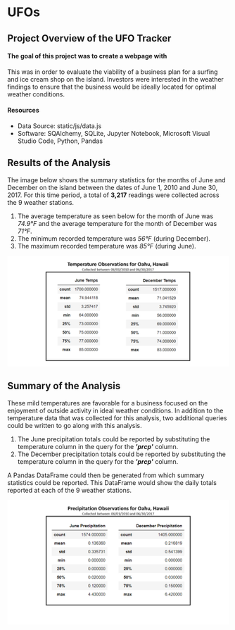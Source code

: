 # UFOs

## Project Overview of the UFO Tracker
#### The goal of this project was to create a webpage with  
This was in order to evaluate the viability of a business plan for a surfing and ice cream shop on the island.  Investors were interested in the weather findings to ensure that the business would be ideally located for optimal weather conditions.

#### Resources
- Data Source:  static/js/data.js
- Software:  SQAlchemy, SQLite, Jupyter Notebook, Microsoft Visual Studio Code, Python, Pandas

## Results of the Analysis
The image below shows the summary statistics for the months of June and December on the island between the dates of June 1, 2010 and June 30, 2017.  For this time period, a total of **3,217** readings were collected across the 9 weather stations.

1. The average temperature as seen below for the month of June was *74.9°F* and the average temperature for the month of December was *71°F*. 
2. The minimum recorded temperature was *56°F* (during December).
3. The maximum recorded temperature was *85°F* (during June). 

![Temperature_chart.png](https://github.com/frostbrosracing/surfs_up/blob/main/Temperature_chart.png)

## Summary of the Analysis
 
These mild temperatures are favorable for a business focused on the enjoyment of outside activity in ideal weather conditions.  In addition to the temperature data that was collected for this analysis, two additional queries could be written to go along with this analysis.

1. The June precipitation totals could be reported by substituting the temperature column in the query for the ***'prcp'*** column.  
2. The December precipitation totals could be reported by substituting the temperature column in the query for the ***'prcp'*** column.

A Pandas DataFrame could then be generated from which summary statistics could be reported.  This DataFrame would show the daily totals reported at each of the 9 weather stations.  

![Precipitation_chart.png](https://github.com/frostbrosracing/surfs_up/blob/main/Precipitation_chart.png)
